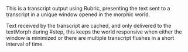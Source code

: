 This is a transcript output using Rubric, presenting the text sent to a transcript in a unique window opened in the morphic world. 

Text received by the transcript are cached, and only delivered to the textMorph during #step, this keeps the world responsive when either the window is minimized or there are multiple transcript flushes in a short interval of time.
